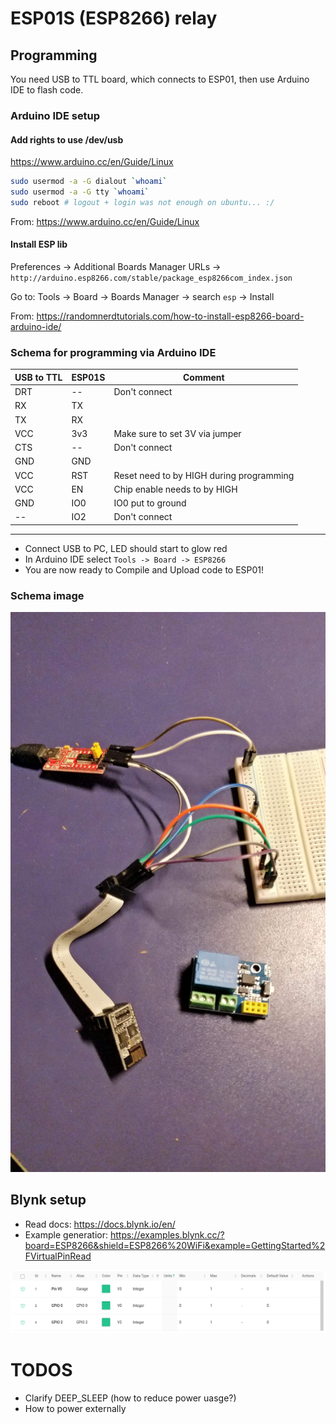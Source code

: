# ESP01S (ESP8266) relay

## Programming 

You need USB to TTL board, which connects to ESP01, then use Arduino IDE to flash code.

### Arduino IDE setup

#### Add rights to use /dev/usb

https://www.arduino.cc/en/Guide/Linux

```sh
sudo usermod -a -G dialout `whoami`
sudo usermod -a -G tty `whoami`
sudo reboot # logout + login was not enough on ubuntu... :/
```
From: https://www.arduino.cc/en/Guide/Linux


#### Install ESP lib

Preferences -> Additional Boards Manager URLs -> `http://arduino.esp8266.com/stable/package_esp8266com_index.json`

Go to: Tools -> Board -> Boards Manager -> search `esp` -> Install

From: https://randomnerdtutorials.com/how-to-install-esp8266-board-arduino-ide/


### Schema for programming via Arduino IDE

| USB to TTL 	| ESP01S 	| Comment                                  	|
|------------	|--------	|------------------------------------------	|
| DRT        	| --     	| Don't connect                            	|
| RX         	| TX     	|                                          	|
| TX         	| RX     	|                                          	|
| VCC        	| 3v3    	| Make sure to set 3V via jumper           	|
| CTS        	| --     	| Don't connect                            	|
| GND        	| GND    	|                                          	|
| VCC        	| RST    	| Reset need to by HIGH during programming 	|
| VCC        	| EN     	| Chip enable needs to by HIGH             	|
| GND        	| IO0    	| IO0 put to ground                        	|
| --         	| IO2    	| Don't connect                            	|

---

- Connect USB to PC, LED should start to glow red
- In Arduino IDE select `Tools -> Board -> ESP8266`
- You are now ready to Compile and Upload code to ESP01!

### Schema image

![Schema picture](res/schema.jpg)

## Blynk setup

- Read docs: https://docs.blynk.io/en/
- Example generatior: https://examples.blynk.cc/?board=ESP8266&shield=ESP8266%20WiFi&example=GettingStarted%2FVirtualPinRead


![Blynk datastreams configuration](res/datastreams.png)

# TODOS

- Clarify DEEP_SLEEP (how to reduce power uasge?)
- How to power externally